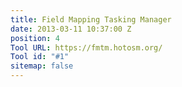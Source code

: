 ```yaml
---
title: Field Mapping Tasking Manager
date: 2013-03-11 10:37:00 Z
position: 4
Tool URL: https://fmtm.hotosm.org/
Tool id: "#1"
sitemap: false
---
```


